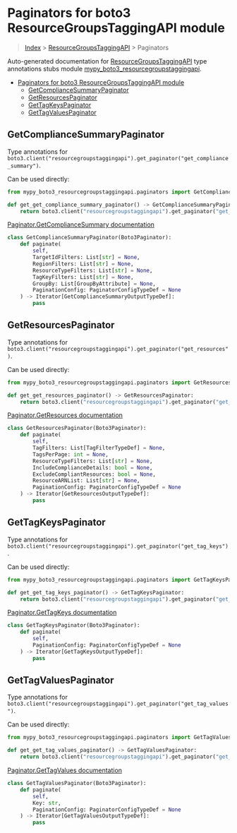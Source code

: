 # Paginators for boto3 ResourceGroupsTaggingAPI module

> [Index](../README.md) > [ResourceGroupsTaggingAPI](./README.md) > Paginators

Auto-generated documentation for [ResourceGroupsTaggingAPI](https://boto3.amazonaws.com/v1/documentation/api/latest/reference/services/resourcegroupstaggingapi.html#ResourceGroupsTaggingAPI)
type annotations stubs module [mypy_boto3_resourcegroupstaggingapi](https://pypi.org/project/mypy-boto3-resourcegroupstaggingapi/).

- [Paginators for boto3 ResourceGroupsTaggingAPI module](#paginators-for-boto3-resourcegroupstaggingapi-module)
  - [GetComplianceSummaryPaginator](#getcompliancesummarypaginator)
  - [GetResourcesPaginator](#getresourcespaginator)
  - [GetTagKeysPaginator](#gettagkeyspaginator)
  - [GetTagValuesPaginator](#gettagvaluespaginator)

## GetComplianceSummaryPaginator

Type annotations for `boto3.client("resourcegroupstaggingapi").get_paginator("get_compliance_summary")`.

Can be used directly:

```python
from mypy_boto3_resourcegroupstaggingapi.paginators import GetComplianceSummaryPaginator

def get_get_compliance_summary_paginator() -> GetComplianceSummaryPaginator:
    return boto3.client("resourcegroupstaggingapi").get_paginator("get_compliance_summary")
```

[Paginator.GetComplianceSummary documentation](https://boto3.amazonaws.com/v1/documentation/api/latest/reference/services/resourcegroupstaggingapi.html#ResourceGroupsTaggingAPI.Paginator.GetComplianceSummary)

```python
class GetComplianceSummaryPaginator(Boto3Paginator):
    def paginate(
        self,
        TargetIdFilters: List[str] = None,
        RegionFilters: List[str] = None,
        ResourceTypeFilters: List[str] = None,
        TagKeyFilters: List[str] = None,
        GroupBy: List[GroupByAttribute] = None,
        PaginationConfig: PaginatorConfigTypeDef = None
    ) -> Iterator[GetComplianceSummaryOutputTypeDef]:
        pass
```
## GetResourcesPaginator

Type annotations for `boto3.client("resourcegroupstaggingapi").get_paginator("get_resources")`.

Can be used directly:

```python
from mypy_boto3_resourcegroupstaggingapi.paginators import GetResourcesPaginator

def get_get_resources_paginator() -> GetResourcesPaginator:
    return boto3.client("resourcegroupstaggingapi").get_paginator("get_resources")
```

[Paginator.GetResources documentation](https://boto3.amazonaws.com/v1/documentation/api/latest/reference/services/resourcegroupstaggingapi.html#ResourceGroupsTaggingAPI.Paginator.GetResources)

```python
class GetResourcesPaginator(Boto3Paginator):
    def paginate(
        self,
        TagFilters: List[TagFilterTypeDef] = None,
        TagsPerPage: int = None,
        ResourceTypeFilters: List[str] = None,
        IncludeComplianceDetails: bool = None,
        ExcludeCompliantResources: bool = None,
        ResourceARNList: List[str] = None,
        PaginationConfig: PaginatorConfigTypeDef = None
    ) -> Iterator[GetResourcesOutputTypeDef]:
        pass
```
## GetTagKeysPaginator

Type annotations for `boto3.client("resourcegroupstaggingapi").get_paginator("get_tag_keys")`.

Can be used directly:

```python
from mypy_boto3_resourcegroupstaggingapi.paginators import GetTagKeysPaginator

def get_get_tag_keys_paginator() -> GetTagKeysPaginator:
    return boto3.client("resourcegroupstaggingapi").get_paginator("get_tag_keys")
```

[Paginator.GetTagKeys documentation](https://boto3.amazonaws.com/v1/documentation/api/latest/reference/services/resourcegroupstaggingapi.html#ResourceGroupsTaggingAPI.Paginator.GetTagKeys)

```python
class GetTagKeysPaginator(Boto3Paginator):
    def paginate(
        self,
        PaginationConfig: PaginatorConfigTypeDef = None
    ) -> Iterator[GetTagKeysOutputTypeDef]:
        pass
```
## GetTagValuesPaginator

Type annotations for `boto3.client("resourcegroupstaggingapi").get_paginator("get_tag_values")`.

Can be used directly:

```python
from mypy_boto3_resourcegroupstaggingapi.paginators import GetTagValuesPaginator

def get_get_tag_values_paginator() -> GetTagValuesPaginator:
    return boto3.client("resourcegroupstaggingapi").get_paginator("get_tag_values")
```

[Paginator.GetTagValues documentation](https://boto3.amazonaws.com/v1/documentation/api/latest/reference/services/resourcegroupstaggingapi.html#ResourceGroupsTaggingAPI.Paginator.GetTagValues)

```python
class GetTagValuesPaginator(Boto3Paginator):
    def paginate(
        self,
        Key: str,
        PaginationConfig: PaginatorConfigTypeDef = None
    ) -> Iterator[GetTagValuesOutputTypeDef]:
        pass
```